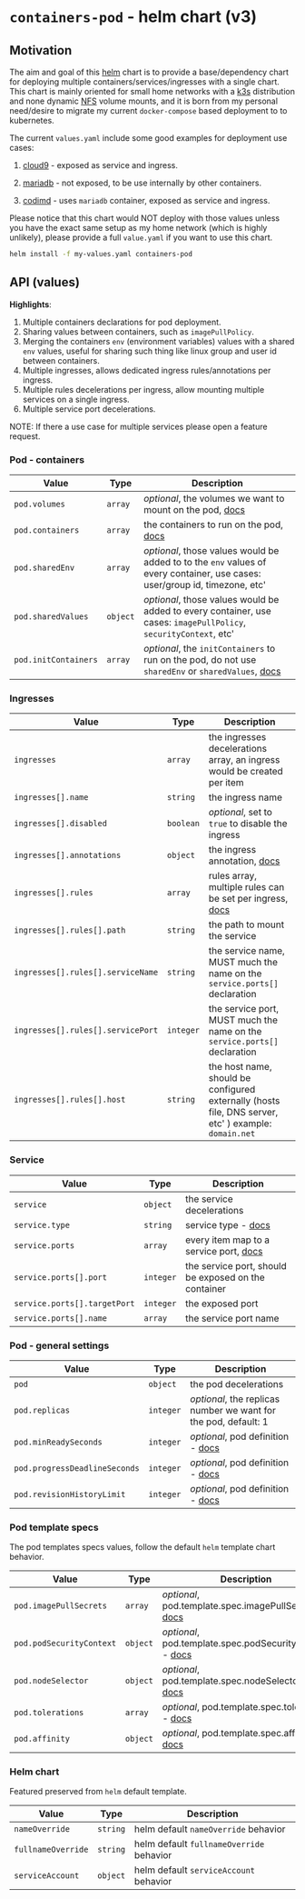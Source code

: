 # `containers-pod` - helm chart (v3)

## Motivation

The aim and goal of this [helm](https://helm.sh/) chart is to provide a base/dependency chart for deploying multiple containers/services/ingresses with a single chart. This chart is mainly oriented for small home networks with a [k3s](https://k3s.io/) distribution and none dynamic [NFS](https://en.wikipedia.org/wiki/Network_File_System) volume mounts, and it is born from my personal need/desire to migrate my current `docker-compose` based deployment to to kubernetes.

The current `values.yaml` include some good examples for deployment use cases:

1. [cloud9](https://aws.amazon.com/cloud9/) - exposed as service and ingress.

2. [mariadb](https://mariadb.org/) - not exposed, to be use internally by other containers.

3. [codimd](https://github.com/hackmdio/codimd) - uses `mariadb` container, exposed as service and ingress.

Please notice that this chart would NOT deploy with those values unless you have the exact same setup as my home network (which is highly unlikely), please provide a full `value.yaml` if you want to use this chart.

```bash
helm install -f my-values.yaml containers-pod
```

## API (values)

**Highlights**:

1. Multiple containers declarations for pod deployment.
2. Sharing values between containers, such as `imagePullPolicy`.
3. Merging the containers `env` (environment variables) values with a shared `env` values, useful for sharing such thing like linux group and user id between containers.
4. Multiple ingresses, allows dedicated ingress rules/annotations per ingress.
5. Multiple rules decelerations per ingress, allow mounting multiple services on a single ingress.
6. Multiple service port decelerations.

NOTE: If there a use case for multiple services please open a feature request.

### Pod - containers

Value | Type | Description
--- | --- | ---
`pod.volumes` | `array` | *optional*, the volumes we want to mount on the pod, [docs](https://kubernetes.io/docs/concepts/storage/volumes/)
`pod.containers` | `array` | the containers to run on the pod, [docs](https://kubernetes.io/docs/reference/generated/kubernetes-api/v1.11/#container-v1-core)
`pod.sharedEnv` | `array` | *optional*, those values would be added to to the `env` values of every container, use cases: user/group id, timezone, etc'
`pod.sharedValues` | `object` | *optional*, those values would be added to every container, use cases: `imagePullPolicy`, `securityContext`, etc'
`pod.initContainers` | `array` | *optional*, the `initContainers` to run on the pod, do not use `sharedEnv` or `sharedValues`, [docs](https://kubernetes.io/docs/concepts/workloads/pods/init-containers/)

### Ingresses

Value | Type | Description
--- | --- | ---
`ingresses` | `array` | the ingresses decelerations array, an ingress would be created per item
`ingresses[].name` | `string` | the ingress name
`ingresses[].disabled` | `boolean` | *optional*, set to `true` to disable the ingress
`ingresses[].annotations` | `object` | the ingress annotation, [docs](https://kubernetes.io/docs/concepts/services-networking/ingress/#the-ingress-resource)
`ingresses[].rules` | `array` | rules array, multiple rules can be set per ingress, [docs](https://kubernetes.io/docs/reference/generated/kubernetes-api/v1.18/#ingressrule-v1beta1-extensions)
`ingresses[].rules[].path` | `string` | the path to mount the service
`ingresses[].rules[].serviceName` | `string` | the service name, MUST much the name on the `service.ports[]` declaration
`ingresses[].rules[].servicePort` | `integer` | the service port, MUST much the name on the `service.ports[]` declaration
`ingresses[].rules[].host` | `string` | the host name, should be configured externally (hosts file, DNS server, etc' ) example: `domain.net`

### Service

Value | Type | Description
--- | --- | ---
`service` | `object` | the service decelerations
`service.type` | `string` | service type - [docs](https://kubernetes.io/docs/concepts/services-networking/service/#publishing-services-service-types)
`service.ports` | `array` | every item map to a service port, [docs](https://kubernetes.io/docs/reference/generated/kubernetes-api/v1.11/#serviceport-v1-core)
`service.ports[].port` | `integer` | the service port, should be exposed on the container
`service.ports[].targetPort` | `integer` | the exposed port
`service.ports[].name` | `array` | the service port name

### Pod - general settings

Value | Type | Description
--- | --- | ---
`pod` | `object` | the pod decelerations
`pod.replicas` | `integer` | *optional*, the replicas number we want for the pod, default: 1
`pod.minReadySeconds` | `integer` | *optional*, pod definition - [docs](https://kubernetes.io/docs/reference/generated/kubernetes-api/v1.11/#deploymentspec-v1-apps)
`pod.progressDeadlineSeconds` | `integer` | *optional*, pod definition - [docs](https://kubernetes.io/docs/reference/generated/kubernetes-api/v1.11/#deploymentspec-v1-apps)
`pod.revisionHistoryLimit` | `integer` | *optional*, pod definition - [docs](https://kubernetes.io/docs/reference/generated/kubernetes-api/v1.11/#deploymentspec-v1-apps)

### Pod template specs

The pod templates specs values, follow the default `helm` template chart behavior.

Value | Type | Description
--- | --- | ---
`pod.imagePullSecrets` | `array` | *optional*, pod.template.spec.imagePullSecrets - [docs](https://kubernetes.io/docs/reference/generated/kubernetes-api/v1.11/#podtemplatespec-v1-core)
`pod.podSecurityContext` | `object` | *optional*, pod.template.spec.podSecurityContext - [docs](https://kubernetes.io/docs/reference/generated/kubernetes-api/v1.11/#podtemplatespec-v1-core)
`pod.nodeSelector` | `object` | *optional*, pod.template.spec.nodeSelector - [docs](https://kubernetes.io/docs/reference/generated/kubernetes-api/v1.11/#podtemplatespec-v1-core)
`pod.tolerations` | `array` | *optional*, pod.template.spec.tolerations - [docs](https://kubernetes.io/docs/reference/generated/kubernetes-api/v1.11/#podtemplatespec-v1-core)
`pod.affinity` | `object` | *optional*, pod.template.spec.affinity - [docs](https://kubernetes.io/docs/reference/generated/kubernetes-api/v1.11/#podtemplatespec-v1-core)

### Helm chart

Featured preserved from `helm` default template.

Value | Type | Description
--- | --- | ---
`nameOverride` | `string` | helm default `nameOverride` behavior
`fullnameOverride` | `string` | helm default `fullnameOverride` behavior
`serviceAccount` | `object` | helm default `serviceAccount` behavior
